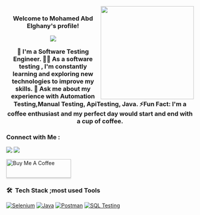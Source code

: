 
<img width="250" align="right" src="https://c.tenor.com/_DOBjnGspYAAAAAM/code-coding.gif">

<h3 align="center">
  Welcome to Mohamed Abd Elghany's profile!
 

<!-- Typing SVG by DenverCoder1 - https://github.com/DenverCoder1/readme-typing-svg -->
<p align="center">
<a href="https://github.com/your-username/your-repository"><img src="https://readme-typing-svg.herokuapp.com/?lines=Software%20Testing%20Enthusiast;Quality%20Assurance%20Advocate&font=Fira%20Code&center=true&width=440&height=45&color=36BCF7&vCenter=true&size=22"></a>
</p>
🏢 I'm a Software Testing Engineer.
👨‍💻 As a software testing , I'm constantly learning and exploring new technologies to improve my skills.
💬 Ask me about my experience with Automation Testing,Manual Testing, ApiTesting, Java.
⚡Fun Fact: I'm a coffee enthusiast and my perfect day would start and end with a cup of coffee.

### Connect with Me :

<a href="https://linkedin.com/in/mohamed-abd-elghany/" target="_blank"><img src="https://img.shields.io/badge/-Mohamed%20Abd elghany-0077B5?style=for-the-badge&logo=Linkedin&logoColor=white"/></a>
<a href="https://t.me/Mohammedabdelghany" target="_blank"><img src="https://img.shields.io/badge/-Mohamed%20Abd elghany-0077B5?style=for-the-badge&logo=Telegram&logoColor=white"/></a>

<a href="https://www.buymeacoffee.com/ Mohamed Abd Elghany" target="_blank"><img src="https://cdn.buymeacoffee.com/buttons/v2/lato-orange.png" alt="Buy Me A Coffee" style="height: 50px !important;width: 174px !important;box-shadow: 0px 3px 2px 0px rgba(190, 190, 190, 0.5) !important;-webkit-box-shadow: 0px 3px 2px 0px rgba(190, 190, 190, 0.5) !important;" ></a>

### 🛠 &nbsp;Tech Stack ;most used Tools
[![Selenium](https://img.shields.io/badge/-Selenium-05122A?style=flat&logo=selenium)](https://www.selenium.dev/)
[![Java](https://img.shields.io/badge/-Java-05122A?style=flat&logo=java)](https://www.java.com/)
[![Postman](https://img.shields.io/badge/-Postman-05122A?style=flat&logo=postman)](https://www.postman.com/)
[![SQL Testing](https://img.shields.io/badge/-SQL%20Testing-05122A?style=flat&logo=sql)](https://en.wikipedia.org/wiki/SQL)






